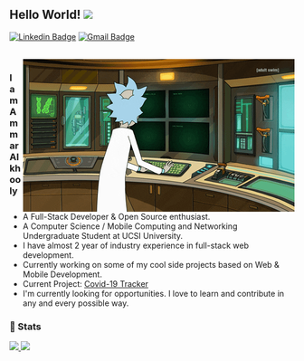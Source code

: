 ## Hello World! <img src="https://raw.githubusercontent.com/iampavangandhi/iampavangandhi/master/gifs/Hi.gif" width="30px"></h2>

[![Linkedin Badge](https://img.shields.io/badge/-ammar-alkhooly-blue?style=flat-square&logo=Linkedin&logoColor=white&link=https://www.linkedin.com/in/ammar-alkhooly/)](https://www.linkedin.com/in/ammar-alkhooly/) 
[![Gmail Badge](https://img.shields.io/badge/-ammaralkhooly1@gmail.com-c14438?style=flat-square&logo=Gmail&logoColor=white&link=mailto:ammaralkhooly1@gmail.com)](mailto:ammaralkhooly1@gmail.com)

<br />
<img align="right" alt="GIF" src="https://github.com/darshan-jain/darshan-jain/blob/master/rick.gif" />

### I am Ammar Alkhooly
- A Full-Stack Developer & Open Source enthusiast.
- A Computer Science / Mobile Computing and Networking Undergraduate Student at UCSI University.
- I have almost 2 year of industry experience in full-stack web development.
- Currently working on some of my cool side projects based on Web & Mobile Development.
- Current Project: [Covid-19 Tracker](https://ammaralkhooly98.github.io/covid-19_tracker/)
- I'm currently looking for opportunities. I love to learn and contribute in any and every possible way.


### 🚦 Stats

<a href="https://github.com/AmmarAlkhooly98/website">
  <img src="https://github-readme-stats.vercel.app/api?username=AmmarAlkhooly98&show_icons=true" />
</a>
<a href="https://github.com/AmmarAlkhooly98/website">
  <img src="https://github-readme-stats.vercel.app/api/top-langs/?username=AmmarAlkhooly98&layout=compact" />
</a>

